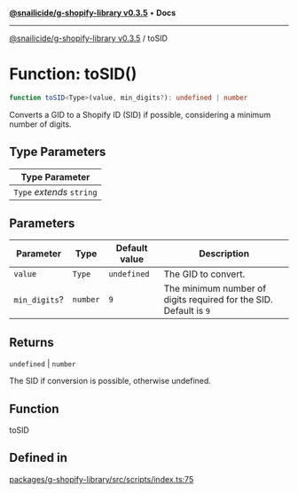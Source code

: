[**@snailicide/g-shopify-library v0.3.5**](../README.md) • **Docs**

---

[@snailicide/g-shopify-library v0.3.5](../README.md) / toSID

# Function: toSID()

```ts
function toSID<Type>(value, min_digits?): undefined | number
```

Converts a GID to a Shopify ID (SID) if possible, considering a minimum number
of digits.

## Type Parameters

| Type Parameter            |
| ------------------------- |
| `Type` _extends_ `string` |

## Parameters

| Parameter     | Type     | Default value | Description                                                       |
| ------------- | -------- | ------------- | ----------------------------------------------------------------- |
| `value`       | `Type`   | `undefined`   | The GID to convert.                                               |
| `min_digits`? | `number` | `9`           | The minimum number of digits required for the SID. Default is `9` |

## Returns

`undefined` | `number`

The SID if conversion is possible, otherwise undefined.

## Function

toSID

## Defined in

[packages/g-shopify-library/src/scripts/index.ts:75](https://github.com/gbtunney/snailicide-monorepo/blob/master/packages/g-shopify-library/src/scripts/index.ts#L75)

